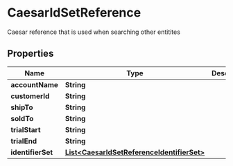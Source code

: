 

# CaesarIdSetReference

Caesar reference that is used when searching other entitites

## Properties

Name | Type | Description | Notes
------------ | ------------- | ------------- | -------------
**accountName** | **String** |  |  [optional]
**customerId** | **String** |  |  [optional]
**shipTo** | **String** |  |  [optional]
**soldTo** | **String** |  |  [optional]
**trialStart** | **String** |  |  [optional]
**trialEnd** | **String** |  |  [optional]
**identifierSet** | [**List&lt;CaesarIdSetReferenceIdentifierSet&gt;**](CaesarIdSetReferenceIdentifierSet.md) |  |  [optional]



